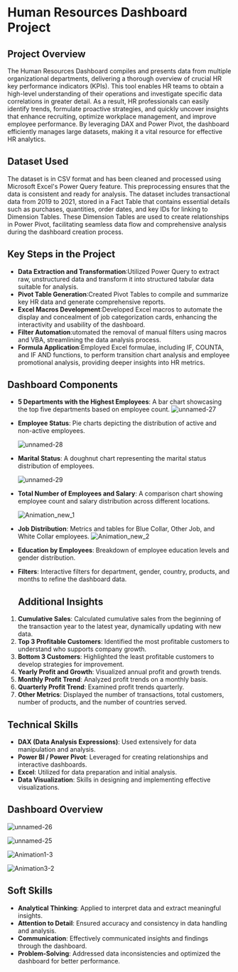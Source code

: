 # Human Resources Dashboard Project

## Project Overview
The Human Resources Dashboard compiles and presents data from multiple organizational departments, delivering a thorough overview of crucial HR key performance indicators (KPIs). This tool enables HR teams to obtain a high-level understanding of their operations and investigate specific data correlations in greater detail. As a result, HR professionals can easily identify trends, formulate proactive strategies, and quickly uncover insights that enhance recruiting, optimize workplace management, and improve employee performance. By leveraging DAX and Power Pivot, the dashboard efficiently manages large datasets, making it a vital resource for effective HR analytics.

## Dataset Used
The dataset is in CSV format and has been cleaned and processed using Microsoft Excel's Power Query feature. This preprocessing ensures that the data is consistent and ready for analysis. The dataset includes transactional data from 2019 to 2021, stored in a Fact Table that contains essential details such as purchases, quantities, order dates, and key IDs for linking to Dimension Tables. These Dimension Tables are used to create relationships in Power Pivot, facilitating seamless data flow and comprehensive analysis during the dashboard creation process.

## Key Steps in the Project
- **Data Extraction and Transformation**:Utilized Power Query to extract raw, unstructured data and transform it into structured tabular data suitable for analysis.
- **Pivot Table Generation**:Created Pivot Tables to compile and summarize key HR data and generate comprehensive reports.
- **Excel Macros Development**:Developed Excel macros to automate the display and concealment of job categorization cards, enhancing the interactivity and usability of the dashboard.
- **Filter Automation**:utomated the removal of manual filters using macros and VBA, streamlining the data analysis process.
- **Formula Application**:Employed Excel formulae, including IF, COUNTA, and IF AND functions, to perform transition chart analysis and employee promotional analysis, providing deeper insights into HR metrics.

## Dashboard Components
- **5 Departments with the Highest Employees**: A bar chart showcasing the top five departments based on employee count.
  ![unnamed-27](https://github.com/user-attachments/assets/ea6c018f-9df5-48b6-ae35-fda2c3e56963)

- **Employee Status**: Pie charts depicting the distribution of active and non-active employees.
  
   ![unnamed-28](https://github.com/user-attachments/assets/089d06b5-d211-4c2d-aece-d40810bfd1f8)
  
- **Marital Status**: A doughnut chart representing the marital status distribution of employees.
  
   ![unnamed-29](https://github.com/user-attachments/assets/4a99e18b-a059-4514-9afa-98beae04cbfb)

- **Total Number of Employees and Salary**: A comparison chart showing employee count and salary distribution across different locations.
  
  ![Animation_new_1](https://github.com/user-attachments/assets/72220b5e-a83d-4467-9293-010564ea88c9)


- **Job Distribution**: Metrics and tables for Blue Collar, Other Job, and White Collar employees.
  ![Animation_new_2](https://github.com/user-attachments/assets/e9893415-26c5-4e20-afc4-cca6edd63c58)

- **Education by Employees**: Breakdown of employee education levels and gender distribution.
- **Filters**: Interactive filters for department, gender, country, products, and months to refine the dashboard data.

  ## Additional Insights
1. **Cumulative Sales**: Calculated cumulative sales from the beginning of the transaction year to the latest year, dynamically updating with new data.
2. **Top 3 Profitable Customers**: Identified the most profitable customers to understand who supports company growth.
3. **Bottom 3 Customers**: Highlighted the least profitable customers to develop strategies for improvement.
4. **Yearly Profit and Growth**: Visualized annual profit and growth trends.
5. **Monthly Profit Trend**: Analyzed profit trends on a monthly basis.
6. **Quarterly Profit Trend**: Examined profit trends quarterly.
7. **Other Metrics**: Displayed the number of transactions, total customers, number of products, and the number of countries served.

## Technical Skills
- **DAX (Data Analysis Expressions)**: Used extensively for data manipulation and analysis.
- **Power BI / Power Pivot**: Leveraged for creating relationships and interactive dashboards.
- **Excel**: Utilized for data preparation and initial analysis.
- **Data Visualization**: Skills in designing and implementing effective visualizations.

## Dashboard Overview
![unnamed-26](https://github.com/user-attachments/assets/66a94108-005f-475a-b92e-406016cf2952)

![unnamed-25](https://github.com/user-attachments/assets/8449fb7d-5601-4b7e-bddd-095d714183b7)

![Animation1-3](https://github.com/user-attachments/assets/10fac6f5-71e5-4f63-83d5-8e4e859b843c)

![Animation3-2](https://github.com/user-attachments/assets/56b31e71-1fe0-4dc1-afb7-69fe706c262a)


## Soft Skills
- **Analytical Thinking**: Applied to interpret data and extract meaningful insights.
- **Attention to Detail**: Ensured accuracy and consistency in data handling and analysis.
- **Communication**: Effectively communicated insights and findings through the dashboard.
- **Problem-Solving**: Addressed data inconsistencies and optimized the dashboard for better performance.


